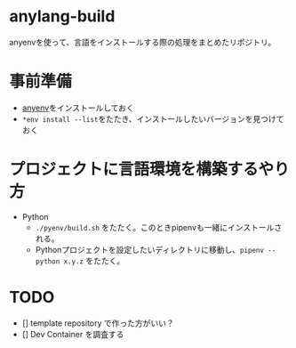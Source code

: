 # anylang-build

anyenvを使って、言語をインストールする際の処理をまとめたリポジトリ。

# 事前準備

+ [anyenv](https://github.com/anyenv/anyenv)をインストールしておく
+ `*env install --list`をたたき、インストールしたいバージョンを見つけておく

# プロジェクトに言語環境を構築するやり方

+ Python
  - `./pyenv/build.sh` をたたく。このときpipenvも一緒にインストールされる。
  - Pythonプロジェクトを設定したいディレクトリに移動し、`pipenv --python x.y.z` をたたく。

# TODO

- [] template repository で作った方がいい？
- [] Dev Container を調査する
